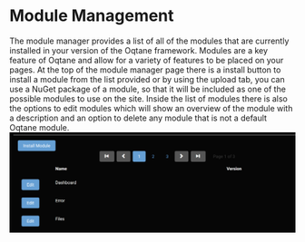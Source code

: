 # Module Management

The module manager provides a list of all of the modules that are currently installed in your version of the Oqtane framework\. Modules are a key feature of Oqtane and allow for a variety of features to be placed on your pages\. 
At the top of the module manager page there is a install button to install a module from the list provided or by using the upload tab, you can use a NuGet package of a module, so that it will be included as one of the possible modules to use on the site\.
Inside the list of modules there is also the options to edit modules which will show an overview of the module with a description and an option to delete any module that is not a default Oqtane module\.
![module-management](module-management.png)